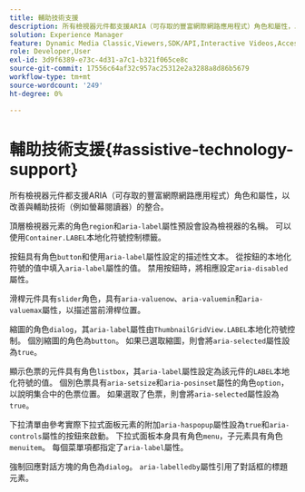 ```yaml
---
title: 輔助技術支援
description: 所有檢視器元件都支援ARIA（可存取的豐富網際網路應用程式）角色和屬性，以改善與輔助技術（例如螢幕閱讀器）的整合。
solution: Experience Manager
feature: Dynamic Media Classic,Viewers,SDK/API,Interactive Videos,Accessibility
role: Developer,User
exl-id: 3d9f6389-e73c-4d31-a7c1-b321f065ce8c
source-git-commit: 17556c64af32c957ac25312e2a3288a8d86b5679
workflow-type: tm+mt
source-wordcount: '249'
ht-degree: 0%

---
```


# 輔助技術支援{#assistive-technology-support}

所有檢視器元件都支援ARIA（可存取的豐富網際網路應用程式）角色和屬性，以改善與輔助技術（例如螢幕閱讀器）的整合。

頂層檢視器元素的角色`region`和`aria-label`屬性預設會設為檢視器的名稱。 可以使用`Container.LABEL`本地化符號控制標籤。

按鈕具有角色`button`和使用`aria-label`屬性設定的描述性文本。 從按鈕的本地化符號的值中填入`aria-label`屬性的值。 禁用按鈕時，將相應設定`aria-disabled`屬性。

滑桿元件具有`slider`角色，具有`aria-valuenow`、`aria-valuemin`和`aria-valuemax`屬性，以描述當前滑桿位置。

縮圖的角色`dialog`，其`aria-label`屬性由`ThumbnailGridView.LABEL`本地化符號控制。 個別縮圖的角色為`button`。 如果已選取縮圖，則會將`aria-selected`屬性設為`true`。

顯示色票的元件具有角色`listbox`，其`aria-label`屬性設定為該元件的`LABEL`本地化符號的值。 個別色票具有`aria-setsize`和`aria-posinset`屬性的角色`option`，以說明集合中的色票位置。 如果選取了色票，則會將`aria-selected`屬性設為`true`。

下拉清單由參考實際下拉式面板元素的附加`aria-haspopup`屬性設為`true`和`aria-controls`屬性的按鈕來啟動。 下拉式面板本身具有角色`menu`，子元素具有角色`menuitem`。 每個菜單項都指定了`aria-label`屬性。

強制回應對話方塊的角色為`dialog`。 `aria-labelledby`屬性引用了對話框的標題元素。
